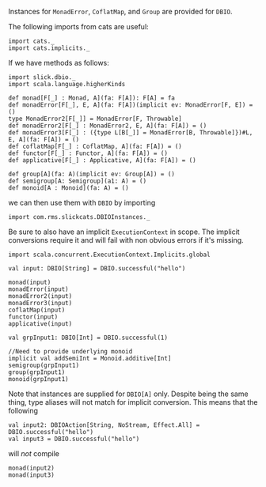 Instances for `MonadError`, `CoflatMap`, and `Group` are provided for `DBIO`.

The following imports from cats are useful:

```tut
import cats._
import cats.implicits._
```

If we have methods as follows:
```tut
import slick.dbio._
import scala.language.higherKinds

def monad[F[_] : Monad, A](fa: F[A]): F[A] = fa
def monadError[F[_], E, A](fa: F[A])(implicit ev: MonadError[F, E]) = ()
type MonadError2[F[_]] = MonadError[F, Throwable]
def monadError2[F[_] : MonadError2, E, A](fa: F[A]) = ()
def monadError3[F[_] : ({type L[B[_]] = MonadError[B, Throwable]})#L, E, A](fa: F[A]) = ()
def coflatMap[F[_] : CoflatMap, A](fa: F[A]) = ()
def functor[F[_] : Functor, A](fa: F[A]) = ()
def applicative[F[_] : Applicative, A](fa: F[A]) = ()

def group[A](fa: A)(implicit ev: Group[A]) = ()
def semigroup[A: Semigroup](a1: A) = ()
def monoid[A : Monoid](fa: A) = ()
```

we can then use them with `DBIO` by importing
```tut
import com.rms.slickcats.DBIOInstances._
```
Be sure to also have an implicit `ExecutionContext` in scope. The implicit conversions require it
and will fail with non obvious errors if it's missing.
```tut
import scala.concurrent.ExecutionContext.Implicits.global
```

```tut
val input: DBIO[String] = DBIO.successful("hello")

monad(input)
monadError(input)
monadError2(input)
monadError3(input)
coflatMap(input)
functor(input)
applicative(input)

val grpInput1: DBIO[Int] = DBIO.successful(1)

//Need to provide underlying monoid
implicit val addSemiInt = Monoid.additive[Int]
semigroup(grpInput1)
group(grpInput1)
monoid(grpInput1)
```

Note that instances are supplied for `DBIO[A]` only. Despite being the same thing,
type aliases will not match for implicit conversion. This means that the following

```tut
val input2: DBIOAction[String, NoStream, Effect.All] = DBIO.successful("hello")
val input3 = DBIO.successful("hello")
```
will _not_ compile
```tut:fail
monad(input2)
monad(input3)
```